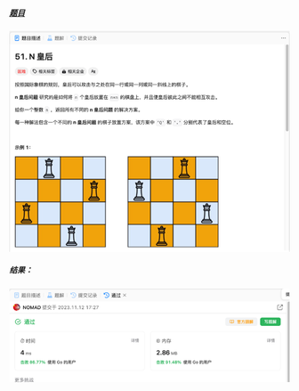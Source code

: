 ##### [题目](https://leetcode.cn/problems/n-queens/description/)
![pic](img.png)
##### 结果：
![pic](result.png)
